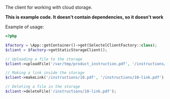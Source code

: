 The client for working with cloud storage.

**This is example code. It doesn't contain dependencies, so it doesn't work**

Example of usage:
```php
<?php

$factory = \App::getContainer()->get(SelectelClientFactory::class);
$client = $factory->getStaticStorageClient();

// Uploading a file to the storage
$client->uploadFile('/var/tmp/product_instruction.pdf', '/instructions/10.pdf');

// Making a link inside the storage
$client->makeLink('/instructions/10.pdf', '/instructions/10-link.pdf');

// Deleting a file in the storage
$client->deleteFile('/instructions/10-link.pdf');
```
